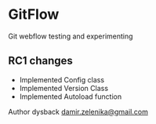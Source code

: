 # GitFlow
Git webflow testing and experimenting

## RC1 changes
- Implemented Config class
- Implemented Version Class
- Implemented Autoload function

Author dysback
damir.zelenika@gmail.com
